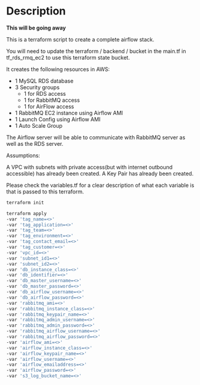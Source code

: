 # Description

**This will be going away**

This is a terraform script to create a complete airflow stack.

You will need to update the terraform / backend / bucket in the main.tf in tf_rds_rmq_ec2 to use this terraform state bucket.

It creates the following resources in AWS:

- 1 MySQL RDS database
- 3 Security groups
  - 1 for RDS access
  - 1 for RabbitMQ access
  - 1 for AirFlow access
- 1 RabbitMQ EC2 instance using Airflow AMI
- 1 Launch Config using Airflow AMI
- 1 Auto Scale Group

The Airflow server will be able to communicate with RabbitMQ server as well as the RDS server.

Assumptions:

A VPC with subnets with private access(but with internet outbound accessible) has already been created.
A Key Pair has already been created.

Please check the variables.tf for a clear description of what each variable is that is passed to this terraform.

```bash
terraform init
```

```bash
terraform apply
-var 'tag_name=<>'
-var 'tag_application=<>'
-var 'tag_team=<>'
-var 'tag_environment=<>'
-var 'tag_contact_email=<>'
-var 'tag_customer=<>'
-var 'vpc_id=<>'
-var 'subnet_id1=<>'
-var 'subnet_id2=<>'
-var 'db_instance_class=<>'
-var 'db_identifier=<>'
-var 'db_master_username=<>'
-var 'db_master_password=<>'
-var 'db_airflow_username=<>'
-var 'db_airflow_password=<>'
-var 'rabbitmq_ami=<>'
-var 'rabbitmq_instance_class=<>'
-var 'rabbitmq_keypair_name=<>'
-var 'rabbitmq_admin_username=<>'
-var 'rabbitmq_admin_password=<>'
-var 'rabbitmq_airflow_username=<>'
-var 'rabbitmq_airflow_password=<>'
-var 'airflow_ami=<>'
-var 'airflow_instance_class=<>'
-var 'airflow_keypair_name=<>'
-var 'airflow_username=<>'
-var 'airflow_emailaddress=<>'
-var 'airflow_password=<>'
-var 's3_log_bucket_name=<>'
```
